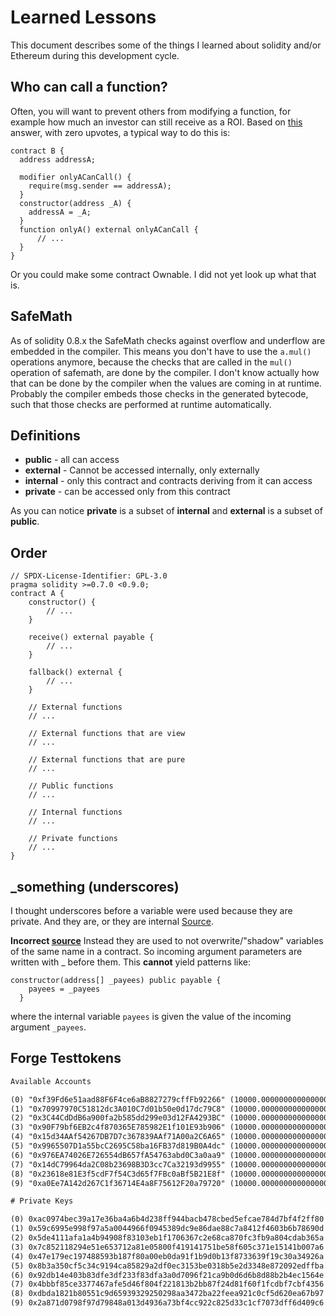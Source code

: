 # Learned Lessons

This document describes some of the things I learned about solidity and/or
Ethereum during this development cycle.

## Who can call a function?

Often, you will want to prevent others from modifying a function, for example
how much an investor can still receive as a ROI. Based on
[this](https://ethereum.stackexchange.com/a/137947) answer, with zero upvotes,
a typical way to do this is:

```sol
contract B {
  address addressA;

  modifier onlyACanCall() {
    require(msg.sender == addressA);
  }
  constructor(address _A) {
    addressA = _A;
  }
  function onlyA() external onlyACanCall {
      // ...
  }
}
```

Or you could make some contract Ownable. I did not yet look up what that is.

## SafeMath

As of solidity 0.8.x the SafeMath checks against overflow and underflow are
embedded in the compiler. This means you don't have to use the `a.mul()`
operations anymore, because the checks that are called in the `mul()` operation
of safemath, are done by the compiler. I don't know actually how that can be
done by the compiler when the values are coming in at runtime. Probably the
compiler embeds those checks in the generated bytecode, such that those checks
are performed at runtime automatically.

## Definitions

- **public** - all can access
- **external** - Cannot be accessed internally, only externally
- **internal** - only this contract and contracts deriving from it can access
- **private** - can be accessed only from this contract

As you can notice **private** is a subset of **internal** and **external** is
a subset of **public**.

## Order

```sol
// SPDX-License-Identifier: GPL-3.0
pragma solidity >=0.7.0 <0.9.0;
contract A {
    constructor() {
        // ...
    }

    receive() external payable {
        // ...
    }

    fallback() external {
        // ...
    }

    // External functions
    // ...

    // External functions that are view
    // ...

    // External functions that are pure
    // ...

    // Public functions
    // ...

    // Internal functions
    // ...

    // Private functions
    // ...
}
```

## \_something (underscores)

I thought underscores before a variable were used because they are private.
And they are, or they are internal [Source](https://docs.soliditylang.org/en/latest/style-guide.html#underscore-prefix-for-non-external-functions-and-variables).

**Incorrect [source](https://ethereum.stackexchange.com/questions/56443/what-does-mean-before-a-variable-name)**
Instead they are used to not overwrite/"shadow" variables of the same name in
a contract. So incoming argument parameters are written with _ before them.
This **cannot** yield patterns like:

```sol
constructor(address[] _payees) public payable {
    payees = _payees
  }
```

where the internal variable `payees` is given the value of the incoming
argument `_payees`.

## Forge Testtokens

```txt
Available Accounts

(0) "0xf39Fd6e51aad88F6F4ce6aB8827279cffFb92266" (10000.000000000000000000 ETH)
(1) "0x70997970C51812dc3A010C7d01b50e0d17dc79C8" (10000.000000000000000000 ETH)
(2) "0x3C44CdDdB6a900fa2b585dd299e03d12FA4293BC" (10000.000000000000000000 ETH)
(3) "0x90F79bf6EB2c4f870365E785982E1f101E93b906" (10000.000000000000000000 ETH)
(4) "0x15d34AAf54267DB7D7c367839AAf71A00a2C6A65" (10000.000000000000000000 ETH)
(5) "0x9965507D1a55bcC2695C58ba16FB37d819B0A4dc" (10000.000000000000000000 ETH)
(6) "0x976EA74026E726554dB657fA54763abd0C3a0aa9" (10000.000000000000000000 ETH)
(7) "0x14dC79964da2C08b23698B3D3cc7Ca32193d9955" (10000.000000000000000000 ETH)
(8) "0x23618e81E3f5cdF7f54C3d65f7FBc0aBf5B21E8f" (10000.000000000000000000 ETH)
(9) "0xa0Ee7A142d267C1f36714E4a8F75612F20a79720" (10000.000000000000000000 ETH)

# Private Keys

(0) 0xac0974bec39a17e36ba4a6b4d238ff944bacb478cbed5efcae784d7bf4f2ff80
(1) 0x59c6995e998f97a5a0044966f0945389dc9e86dae88c7a8412f4603b6b78690d
(2) 0x5de4111afa1a4b94908f83103eb1f1706367c2e68ca870fc3fb9a804cdab365a
(3) 0x7c852118294e51e653712a81e05800f419141751be58f605c371e15141b007a6
(4) 0x47e179ec197488593b187f80a00eb0da91f1b9d0b13f8733639f19c30a34926a
(5) 0x8b3a350cf5c34c9194ca85829a2df0ec3153be0318b5e2d3348e872092edffba
(6) 0x92db14e403b83dfe3df233f83dfa3a0d7096f21ca9b0d6d6b8d88b2b4ec1564e
(7) 0x4bbbf85ce3377467afe5d46f804f221813b2bb87f24d81f60f1fcdbf7cbf4356
(8) 0xdbda1821b80551c9d65939329250298aa3472ba22feea921c0cf5d620ea67b97
(9) 0x2a871d0798f97d79848a013d4936a73bf4cc922c825d33c1cf7073dff6d409c6
```
